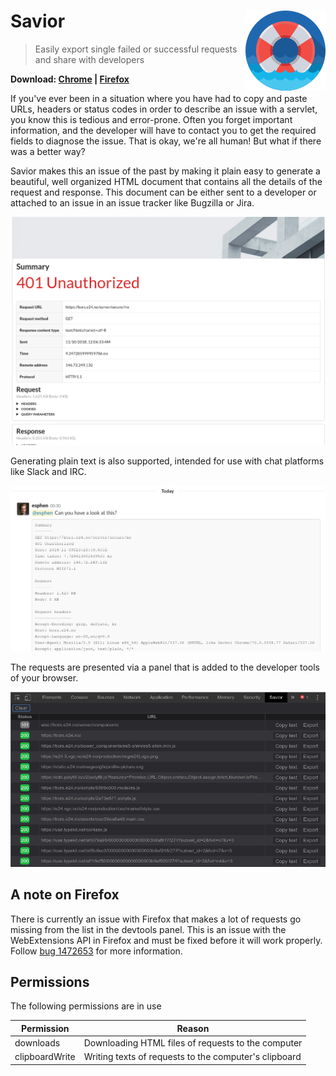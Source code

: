 # Savior <img align="right" src="devtools/icons/icon-128.png" />

> Easily export single failed or successful requests and share with developers

**Download: [Chrome][play-store] | [Firefox][amo]**

If you've ever been in a situation where you have had to copy and paste URLs, headers or
status codes in order to describe an issue with a servlet, you know this is tedious and
error-prone. Often you forget important information, and the developer will have to contact
you to get the required fields to diagnose the issue. That is okay, we're all human! But
what if there was a better way?

Savior makes this an issue of the past by making it plain easy to generate a beautiful,
well organized HTML document that contains all the details of the request and response.
This document can be either sent to a developer or attached to an issue in an issue
tracker like Bugzilla or Jira.

![An exported request](assets/preview.png)

Generating plain text is also supported, intended for use with chat platforms like Slack
and IRC.

![A request shared via Slack](assets/chat.png)

The requests are presented via a panel that is added to the developer tools of your browser.

![The list of requests](assets/requests.png)

## A note on Firefox

There is currently an issue with Firefox that makes a lot of requests go missing from the
list in the devtools panel. This is an issue with the WebExtensions API in Firefox and
must be fixed before it will work properly. Follow [bug 1472653][bugzilla-bug] for more
information.

## Permissions

The following permissions are in use

|Permission    |Reason                                               |
|--------------|-----------------------------------------------------|
|downloads     |Downloading HTML files of requests to the computer   |
|clipboardWrite|Writing texts of requests to the computer's clipboard|

[play-store]: https://chrome.google.com/webstore/detail/savior/jmdpeobafnjdgdgbigijnnifnfhinhjj
[amo]: https://addons.mozilla.org/en-US/firefox/addon/savior-devtool
[bugzilla-bug]: https://bugzilla.mozilla.org/show_bug.cgi?id=1472653
